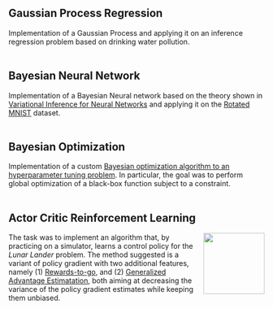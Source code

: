 ## Gaussian Process Regression
Implementation of a Gaussian Process and applying it on an inference regression problem based on drinking water pollution.
<br/><br/>
## Bayesian Neural Network
Implementation of a Bayesian Neural network based on the theory shown in [Variational Inference for Neural Networks](https://www.cs.toronto.edu/~graves/nips_2011.pdf) and applying it on the [Rotated MNIST](https://github.com/ChaitanyaBaweja/RotNIST) dataset.
<br/><br/>
## Bayesian Optimization
Implementation of a custom [Bayesian optimization algorithm to an hyperparameter tuning problem](https://papers.nips.cc/paper/2012/file/05311655a15b75fab86956663e1819cd-Paper.pdf). In particular, the goal was to perform global optimization of a black-box function subject to a constraint. 
<br/><br/>
## Actor Critic Reinforcement Learning
<img align="right" height="120" src="https://www.nestorsag.com/assets/static/lunarlander.74b2aba.8e40388ecbca12ef48106778e710b728.gif"></img>
The task was to implement an algorithm that, by practicing on a simulator, learns a control policy for the _Lunar Lander_ problem. The method suggested is a variant of policy gradient with two additional features, namely (1) [Rewards-to-go](https://spinningup.openai.com/en/latest/spinningup/rl_intro3.html#implementing-reward-to-go-policy-gradient), and (2) [Generalized Advantage Estimatation](https://arxiv.org/pdf/1506.02438.pdf), both aiming at decreasing the variance of the policy gradient estimates while keeping them unbiased.
